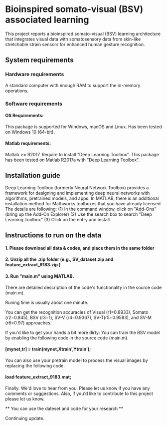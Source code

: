 # Bioinspired somato-visual (BSV) associated learning
This project reports a bioinspired somato-visual (BSV) learning architecture that integrates visual data with somatosensory data from skin-like stretchable strain sensors for enhanced human gesture recognition.

## System requirements
### Hardware requirements
A standard computer with enough RAM to support the in-memory operations.
### Software requirements
#### OS Requirements:
This package is supported for Windows, macOS and Linux.
Has been tested on Windows 10 (64-bit).

#### Matlab requirements:
Matlab >= R2017.
Require to install "Deep Learning Toolbox". 
This package has been tested on Matlab R2017a with "Deep Learning Toolbox".

## Installation guide 
Deep Learning Toolbox (formerly Neural Network Toolbox) provides a framework for designing and implementing deep neural networks with algorithms, pretrained models, and apps. In MATLAB, there is an additional installation method for Mathworks toolboxes that you have already licensed. The details are following:
(1) In the command window, click on "Add-Ons" (bring up the Add-On Explorer)
(2) Use the search box to search "Deep Learning Toolbox"
(3) Click on the entry and install. 

## Instructions to run on the data
#### 1. Please download all data & codes, and place them in the same folder 
#### 2. Unzip all the .zip folder (e.g., SV_dataset.zip and feature_extract_9183.zip )
#### 3. Run "main.m" using MATLAB.

There are detailed description of the code's functionality in the source code (main.m).

Runing time is usually about one minute.

You can get the recognition accuracies of Visual (r1=0.8933), Somato (r2=0.845), BSV (r3=1), SV-V (r4=0.9367), SV-T(r5=0.9583), and SV-M (r6=0.97) approaches.


If you'd like to get your hands a bit more dirty:
You can train the BSV model by enabling the following code in the source code (main.m).
#### [mynet,tr] = train(mynet,Xtrain',Ytrain');


You can also use your pretrain model to process the visual images by replacing the following code.
#### load feature_extract_9183.mat;


Finally: We'd love to hear from you. Please let us know if you have any comments or suggestions. Also, if you'd like to contribute to this project please let us know.


** You can use the dateset and code for your research **

Continuing update.




